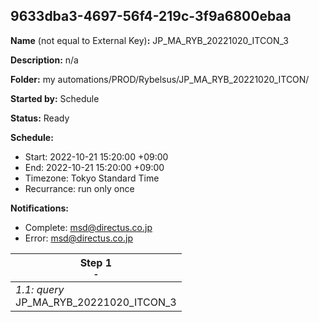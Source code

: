## 9633dba3-4697-56f4-219c-3f9a6800ebaa

**Name** (not equal to External Key)**:** JP_MA_RYB_20221020_ITCON_3

**Description:** n/a

**Folder:** my automations/PROD/Rybelsus/JP_MA_RYB_20221020_ITCON/

**Started by:** Schedule

**Status:** Ready

**Schedule:**

* Start: 2022-10-21 15:20:00 +09:00
* End: 2022-10-21 15:20:00 +09:00
* Timezone: Tokyo Standard Time
* Recurrance: run only once

**Notifications:**

* Complete: msd@directus.co.jp
* Error: msd@directus.co.jp

| Step 1<br>_<small>-</small>_ |
| --- |
| _1.1: query_<br>JP_MA_RYB_20221020_ITCON_3 |
